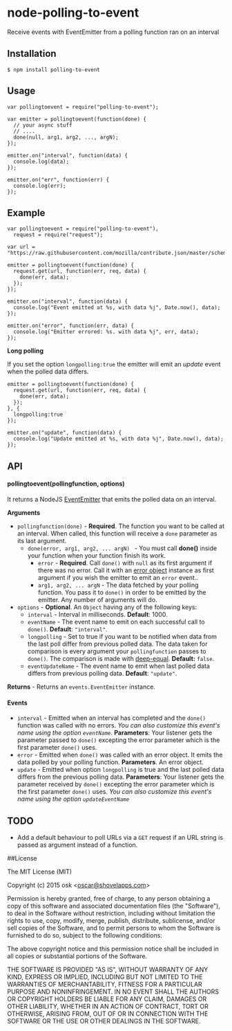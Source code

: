 # node-polling-to-event
Receive events with EventEmitter from a polling function ran on an interval


## Installation

    $ npm install polling-to-event

## Usage

    var pollingtoevent = require("polling-to-event");

    var emitter = pollingtoevent(function(done) {
      // your async stuff
      // ....
      done(null, arg1, arg2, ..., argN);
    });

    emitter.on("interval", function(data) {
      console.log(data);
    });

    emitter.on("err", function(err) {
      console.log(err);
    });    


## Example

    var pollingtoevent = require("polling-to-event"),
      request = require("request");

    var url = "https://raw.githubusercontent.com/mozilla/contribute.json/master/schema.json";

    emitter = pollingtoevent(function(done) {
      request.get(url, function(err, req, data) {
        done(err, data);
      });
    });

    emitter.on("interval", function(data) {
      console.log("Event emitted at %s, with data %j", Date.now(), data);
    });

    emitter.on("error", function(err, data) {
      console.log("Emitter errored: %s. with data %j", err, data);
    });

**Long polling**

  If you set the option `longpolling:true` the emitter will emit an *update* event when
  the polled data differs.

    emitter = pollingtoevent(function(done) {
      request.get(url, function(err, req, data) {
        done(err, data);
      });
    }, {
      longpolling:true
    });

    emitter.on("update", function(data) {
      console.log("Update emitted at %s, with data %j", Date.now(), data);
    });

## API

#### pollingtoevent(pollingfunction, options)

It returns a NodeJS [EventEmitter](http://nodejs.org/api/events.html#events_class_events_eventemitter)  that emits the polled data on an interval.

**Arguments**
* `pollingfunction(done)` - **Required**. The function you want to be called at an interval. When called, this function will receive a `done` parameter as its last argument.
  * `done(error, arg1, arg2, ... argN) ` - You must call **done()**  inside your function when your function finish its work.
    * `error` - **Required**. Call `done()` with `null` as its first argument if there was no error. Call it with an [error object](https://www.joyent.com/developers/node/design/errors) instance as first argument if you wish the emitter to emit an `error` event..  
    * `arg1, arg2, ... argN` - The data fetched by your polling function. You pass it to `done()` in order to be emitted by the emitter. Any number of arguments will do.  
* `options` - **Optional**. An `Object` having any of the following keys:
  * `interval` - Interval in milliseconds. **Default**: 1000.
  * `eventName` - The event name to emit on each successful call to `done()`. **Default**: `"interval"`.
  * `longpolling` - Set to true if you want to be notified when data from the last poll differ from previous polled data. The data taken for comparison is every argument your `pollingfunction` passes to `done()`. The comparison is made with [deep-equal](https://www.npmjs.com/package/deep-equal). **Default:** `false`.
  * `eventUpdateName` - The event name to emit when last polled data differs from previous polling data. **Default**: `"update"`.

**Returns** - Returns an `events.EventEmitter` instance.

#### Events

* `interval` - Emitted when an interval has completed and the `done()` function was called with no errors. *You can also customize this event's name using the option `eventName`*. **Parameters**: Your listener gets the parameter passed to `done()` excepting the error parameter which is the first parameter `done()` uses.
* `error` - Emitted when `done()` was called with an error object. It emits the data polled by your polling function.  **Parameters**. An error object.
* `update` - Emitted when option `longpolling` is true and the last polled data differs from the previous polling data. **Parameters**: Your listener gets the parameter received by `done()` excepting the error parameter which is the first parameter `done()` uses. *You can also customize this event's name using the option `updateEventName`*

## TODO

* Add a default behaviour to poll URLs via a `GET` request if an URL string is passed as argument instead of a function.

##License 

The MIT License (MIT)

Copyright (c) 2015 osk &lt;oscar@shovelapps.com&gt;

Permission is hereby granted, free of charge, to any person obtaining a copy
of this software and associated documentation files (the "Software"), to deal
in the Software without restriction, including without limitation the rights
to use, copy, modify, merge, publish, distribute, sublicense, and/or sell
copies of the Software, and to permit persons to whom the Software is
furnished to do so, subject to the following conditions:

The above copyright notice and this permission notice shall be included in all
copies or substantial portions of the Software.

THE SOFTWARE IS PROVIDED "AS IS", WITHOUT WARRANTY OF ANY KIND, EXPRESS OR
IMPLIED, INCLUDING BUT NOT LIMITED TO THE WARRANTIES OF MERCHANTABILITY,
FITNESS FOR A PARTICULAR PURPOSE AND NONINFRINGEMENT. IN NO EVENT SHALL THE
AUTHORS OR COPYRIGHT HOLDERS BE LIABLE FOR ANY CLAIM, DAMAGES OR OTHER
LIABILITY, WHETHER IN AN ACTION OF CONTRACT, TORT OR OTHERWISE, ARISING FROM,
OUT OF OR IN CONNECTION WITH THE SOFTWARE OR THE USE OR OTHER DEALINGS IN THE
SOFTWARE.